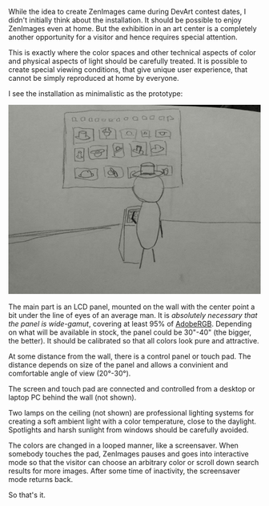 While the idea to create ZenImages came during DevArt contest dates, I didn't initially think about the installation. It should be possible to enjoy ZenImages even at home. But the exhibition in an art center is a completely another opportunity for a visitor and hence requires special attention.

This is exactly where the color spaces and other technical aspects of color and physical aspects of light should be carefully treated. It is possible to create special viewing conditions, that give unique user experience, that cannot be simply reproduced at home by everyone.

I see the installation as minimalistic as the prototype:

![Installation](../project_images/installation.jpeg?raw=true)

The main part is an LCD panel, mounted on the wall with the center point a bit under the line of eyes of an average man. It is *absolutely necessary that the panel is wide-gamut*, covering at least 95% of [AdobeRGB](http://en.wikipedia.org/wiki/Adobe_RGB_color_space). Depending on what will be available in stock, the panel could be 30"-40" (the bigger, the better). It should be calibrated so that all colors look pure and attractive.

At some distance from the wall, there is a control panel or touch pad. The distance depends on size of the panel and allows a convinient and comfortable angle of view (20°-30°).

The screen and touch pad are connected and controlled from a desktop or laptop PC behind the wall (not shown). 

Two lamps on the ceiling (not shown) are professional lighting systems for creating a soft ambient light with a color temperature, close to the daylight. Spotlights and harsh sunlight from windows should be carefully avoided.

The colors are changed in a looped manner, like a screensaver. When somebody touches the pad, ZenImages pauses and goes into interactive mode so that the visitor can choose an arbitrary color or scroll down search results for more images. After some time of inactivity, the screensaver mode returns back.

So that's it.
